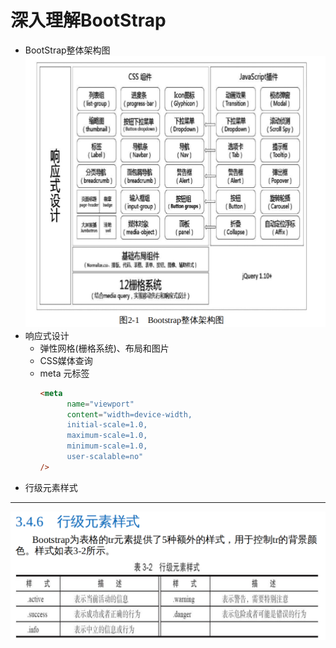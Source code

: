 # 深入理解BootStrap
+ BootStrap整体架构图
![BootStrapStructure.png](pictures/BootStrap/bootStrapStructure.png)
+ 响应式设计
  + 弹性网格(栅格系统)、布局和图片
  + CSS媒体查询
  + meta 元标签
    ```html
    <meta 
          name="viewport" 
          content="width=device-width,
          initial-scale=1.0, 
          maximum-scale=1.0, 
          minimum-scale=1.0, 
          user-scalable=no"
    />
    ```
+ 行级元素样式
---
![rowStyle.png](pictures/BootStrap/rowStyle.png)

